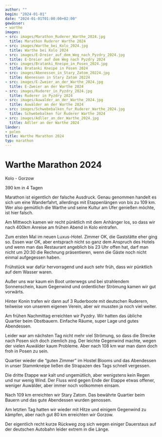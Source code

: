 ```yaml
---
author: ""
begin: "2024-01-01"
date: "2024-01-01T01:00:00+02:00"
gewässer:
- warthe
images:
- src: images/Marathon_Ruderer_Warthe_2024.jpg
  title: Marathon Ruderer Warthe 2024
- src: images/Warthe_bei_Kolo_2024.jpg
  title: Warthe bei Kolo 2024
- src: images/E-Dreier_auf_dem_Weg_nach_Pyzdry_2024.jpg
  title: E-Dreier auf dem Weg nach Pyzdry 2024
- src: images/Bratanki_Kneipe_in_Posen_2024.jpg
  title: Bratanki Kneipe in Posen 2024
- src: images/Abenessen_in_Stary_Zatom_20224.jpg
  title: Abenessen in Stary Zatom 20224
- src: images/E-Zweier_an_der_Warthe_2024.jpg
  title: E-Zweier an der Warthe 2024
- src: images/Ruderer_in_Pyzdry_2024.jpg
  title: Ruderer in Pyzdry 2024
- src: images/Auwalder_an_der_Warthe_2024.jpg
  title: Auwälder an der Warthe 2024
- src: images/Schwebebalken_fur_Ruderer_Warthe_2024.jpg
  title: Schwebebalken für Ruderer Warthe 2024
- src: images/Adller_an_der_Warthe_2024.jpg
  title: Adller an der Warthe 2024
länder:
- polen
title: Warthe Marathon 2024
typ: marathon
---
```



# Warthe Marathon 2024


Kolo - Gorzow

390 km in 4 Tagen

Marathon ist eigentlich der falsche Ausdruck. Genau genommen handelt es sich um eine Wanderfahrt, allerdings mit Etappenlängen von bis zu 109 km. Wer also gemütlich die Warthe und seine Kultur am Ufer genießen möchte, ist hier falsch.

Am Mittwoch kamen wir recht pünktlich mit dem Anhänger los, so dass wir nach 400km Anreise am frühen Abend in Kolo eintrafen.

Zum ersten Mal im neuen Luxus-Hotel. Zimmer OK, die Gaststätte eher ging so. Essen war OK, aber entsprach nicht so ganz dem Anspruch des Hotels und wenn man das Restaurant angeblich bis 23 Uhr offen hat, darf man nicht um 20:30 die Rechnung präsentieren, wenn die Gäste noch nicht einmal aufgegessen haben.

Frühstück war dafür hervorragend und auch sehr früh, dass wir pünktlich auf dem Wasser waren.

Außer uns war kaum ein Boot unterwegs und bei strahlendem Sonnenschein, kaum Gegenwind und ordentlicher Strömung kamen wir gut vorwärts.

Hinter Konin trafen wir dann auf 3 Ruderboote mit deutschen Ruderern, teilweise von unserem eigenen Verein, aber wir mussten ja noch viel weiter.

Am frühen Nachmittag erreichten wir Pyzdry. Wir hatten das übliche Quartier beim Obstbauern. Einfache Räume, super Lage und gutes Abendessen.

Leider war am nächsten Tag nicht mehr viel Strömung, so dass die Strecke nach Posen sich doch ziemlich zog. Der leichte Gegenwind machte, wegen der vielen Auwälder kaum Probleme. Aber nach 108 km war man dann doch froh in Posen zu sein.

Quartier wieder die “guten Zimmer” im Hostel Blooms und das Abendessen in unser Stammkneipe ließen die Strapazen des Tags schnell vergessen.

Die dritte Etappe war kalt und ungemütlich, aber wenigstens kein Regen und nur wenig Wind. Der Fluss wird gegen Ende der Etappe etwas offener, weniger Auwälder, aber immer noch vollkommen einsam.

Nach 109 km erreichten wir Stary Zatom. Das bewährte Quartier beim Bauern und das gute Abendessen wurden genossen.

Am letzten Tag hatten wir wieder mit Hitze und einigem Gegenwind zu kämpfen, aber nach gut 80 km erreichten wir Gorzow.

Der eigentlich recht kurze Rückweg zog sich wegen einiger Dauerstaus auf der deutschen Autobahn leider extrem in die Länge.
